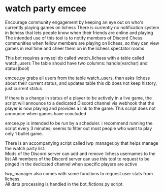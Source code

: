 # watch party emcee
Encourage community engagement by keeping an eye out on who's currently playing games on lichess
There is currently no notification system in lichess that lets people know when their friends are online and playing
The intended use of this tool is to notify members of Discord Chess communities when fellow members are playing on lichess, so 
they can view games in real time and cheer them on in the lichess spectator rooms

This bot requires a mysql db called watch_lichess with a table called watch_users
The table should have two columns: handle(varchar) and status(bool)

emcee.py grabs all users from the table watch_users, than asks lichess about their current status, and updates table
this db does not keep history, just current status

If there is a change in status of a player to be actively in a live game, the script will announce to a dedicated Discord channel 
via webhook that the player is now playing and provides a link to the game.  This script does not announce when games have concluded

emcee.py is intended to be run by a scheduler. i recommend running the script every 3 minutes; seems to filter out most people
who want to play only 1 bullet game.

There is an accompanying script called lwp_manager.py that helps manage the watch party list.  
Mods of the Discord server can add and remove lichess usernames to the list
All members of the Discord server can use this tool to request to be pinged in the dedicated channel when specific players are active

lwp_manager also comes with some functions to request user stats from lichess.  
All data processing is handled in the bot_fictions.py script. 

